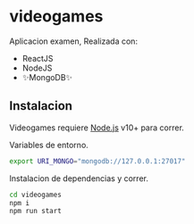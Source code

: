 # videogames

Aplicacion examen,
Realizada con:

- ReactJS
- NodeJS
- ✨MongoDB✨

## Instalacion 

Videogames requiere [Node.js](https://nodejs.org/) v10+ para correr.

Variables de entorno.

```sh
export URI_MONGO="mongodb://127.0.0.1:27017"
```

Instalacion de dependencias y correr.

```sh
cd videogames
npm i
npm run start
```


